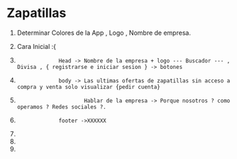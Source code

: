# Zapatillas

  1) Determinar Colores de la App , Logo , Nombre de empresa.

1)  Cara Inicial :{
2)                  Head -> Nombre de la empresa + logo --- Buscador --- , Divisa , { registrarse e iniciar sesion } -> botones 
3)                  body -> Las ultimas ofertas de zapatillas sin acceso a compra y venta solo visualizar {pedir cuenta}
4)                          Hablar de la empresa -> Porque nosotros ? como operamos ? Redes sociales ?.
5)                  footer ->XXXXXX
6)                                 
7)                  
8)                  


